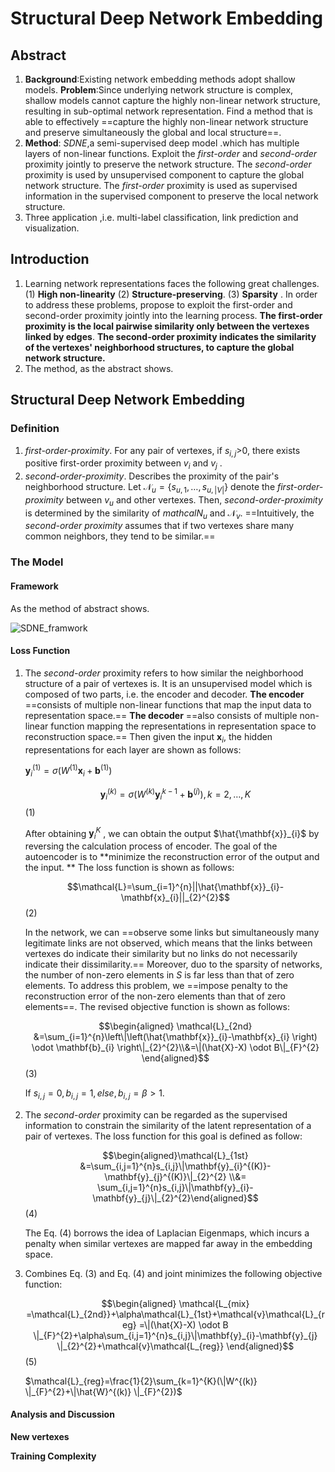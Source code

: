 # Structural Deep Network Embedding 

## Abstract

1. **Background**:Existing network embedding methods adopt shallow models. **Problem**:Since underlying network structure is complex, shallow models cannot capture the highly non-linear network structure, resulting in sub-optimal network representation. Find a method that is able to effectively ==capture the highly non-linear network structure and preserve simultaneously the global and local structure==.
2. **Method**: *SDNE*,a semi-supervised deep model .which has multiple layers of non-linear functions. Exploit the *first-order* and *second-order* proximity jointly to preserve the network structure. The *second-order* proximity is used by unsupervised component to capture the global network structure. The *first-order* proximity is used as supervised information in the supervised component to preserve the local network structure. 
3. Three application ,i.e. multi-label classification, link prediction and visualization.



## Introduction

1. Learning network representations faces the following great challenges. (1) **High non-linearity** (2)  **Structure-preserving**. (3) **Sparsity** . In order to address these problems, propose to exploit the first-order and second-order proximity jointly into the learning process. **The first-order proximity is the local pairwise similarity only between the vertexes linked by edges**. **The second-order proximity indicates the similarity of the vertexes' neighborhood structures, to capture the global network structure.** 
2. The method, as the abstract shows.

## Structural Deep Network Embedding

### Definition

1. *first-order-proximity*. For any pair of vertexes, if $s_{i,j}$>0, there exists positive first-order proximity between $v_{i}$ and $v_{j}$ .
2. *second-order-proximity*. Describes the proximity of the pair's neighborhood structure. Let $\mathcal{N}_u=\left \{s_{u,1}, \ldots, s_{u,|V|}\right\}$ denote the *first-order-proximity* between $v_{u}$ and other vertexes. Then, *second-order-proximity* is determined by the similarity of $mathcal{N}_{u}$ and $\mathcal{N}_{v}$. ==Intuitively, the *second-order proximity* assumes that if two vertexes share many common neighbors, they tend to be similar.== 

### The Model

#### Framework

As the method of abstract shows.

![SDNE_framwork](..\images\SDNE_framwork.png)

#### Loss Function

1. The *second-order* proximity refers to how similar the neighborhood structure of a pair of vertexes is. It is an unsupervised model which is composed of two parts, i.e. the encoder and decoder. **The encoder** ==consists of multiple non-linear functions that map the input data to representation space.== **The decoder** ==also consists of multiple non-linear function mapping the representations in representation space to reconstruction space.== Then given the input $\mathbf{x}_{i}$, the hidden representations for each layer are shown as follows: 

   $\mathbf{y}_{i}^{(1)}=\sigma(W^{(1)}\mathbf{x}_{i}+\mathbf{b}^{(1)})$

   $$\mathbf{y}_{i}^{(k)}=\sigma \left(W^{(k)}\mathbf{y}_{i}^{k-1}+\mathbf{b}^{(j)}\right), k=2,\ldots,K$$         (1)

   After obtaining $\mathbf{y}_{i}^{K}$ , we can obtain the output $\hat{\mathbf{x}}_{i}$ by reversing the calculation process of encoder. The goal of the autoencoder is to **minimize the reconstruction error of the output and the input. ** The loss function is shown as follows:

   $$\mathcal{L}=\sum_{i=1}^{n}||\hat{\mathbf{x}}_{i}-\mathbf{x}_{i}||_{2}^{2}$$          (2)

   In the network, we can ==observe some links but simultaneously many legitimate links are not observed, which means that the links between vertexes do indicate their similarity but no links do not necessarily indicate their dissimilarity.== Moreover, duo to the sparsity of networks, the number of non-zero elements in $S$ is far less than that of zero elements. To address this problem, we ==impose penalty to the reconstruction error of the non-zero elements than that of zero elements==. The revised objective function is shown as follows:

   $$\begin{aligned} \mathcal{L}_{2nd} &=\sum_{i=1}^{n}\left\|\left(\hat{\mathbf{x}}_{i}-\mathbf{x}_{i} \right) \odot \mathbf{b}_{i} \right\|_{2}^{2}\\&=\|(\hat{X}-X) \odot B\|_{F}^{2} \end{aligned}$$         (3)

    If $s_{i,j}=0, b_{i,j}=1,else, b_{i,j}=\beta>1$.  

2. The *second-order* proximity can be regarded as the supervised information to constrain  the similarity of the latent representation of a pair of vertexes. The loss function for this goal is defined as follow:

   $$\begin{aligned}\mathcal{L}_{1st} &=\sum_{i,j=1}^{n}s_{i,j}\|\mathbf{y}_{i}^{(K)}-\mathbf{y}_{j}^{(K)}\|_{2}^{2} \\&= \sum_{i,j=1}^{n}s_{i,j}\|\mathbf{y}_{i}-\mathbf{y}_{j}\|_{2}^{2}\end{aligned}$$     (4)

   The Eq. (4) borrows the idea of Laplacian Eigenmaps, which incurs a penalty when similar vertexes are mapped far away in the embedding space.

3. Combines Eq. (3) and Eq. (4) and joint minimizes the following objective function:

   $$\begin{aligned} \mathcal{L_{mix} =\mathcal{L}_{2nd}}+\alpha\mathcal{L}_{1st}+\mathcal{v}\mathcal{L}_{reg} =\|(\hat{X}-X) \odot B \|_{F}^{2}+\alpha\sum_{i,j=1}^{n}s_{i,j}\|\mathbf{y}_{i}-\mathbf{y}_{j} \|_{2}^{2}+\mathcal{v}\mathcal{L_{reg}} \end{aligned}$$   (5)

   $\mathcal{L}_{reg}=\frac{1}{2}\sum_{k=1}^{K}(\|W^{(k)} \|_{F}^{2}+\|\hat{W}^{(k)} \|_{F}^{2})$

   

#### Analysis and Discussion

**New vertexes** 

**Training Complexity** 

